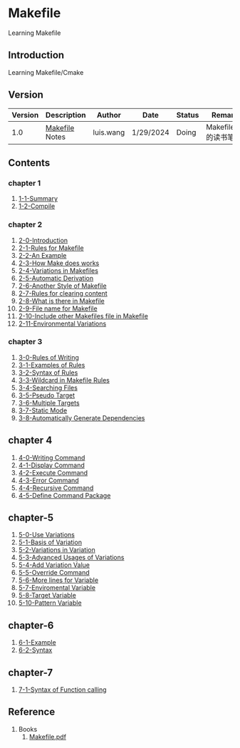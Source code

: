 # Makefile
Learning Makefile

## Introduction
Learning Makefile/Cmake

## Version

| Version | Description | Author | Date | Status |Remarks |
| -- | -- | -- | -- | -- | -- |
| 1.0 | [Makefile](./Makefile.pdf) Notes | luis.wang | 1/29/2024 | Doing | Makefile.pdf 的读书笔记 |

## Contents

### chapter 1
1. [1-1-Summary](./Chapter-1/1-1-Summary.md)
2. [1-2-Compile](./Chapter-1/1-2-Compile%20and%20Link%20of%20Program.md)
### chapter 2
1. [2-0-Introduction](./Chapter-2/2-0-Introduction.md)
2. [2-1-Rules for Makefile](./Chapter-2/2-1-Rules%20for%20Make%20file.md)
3. [2-2-An Example](./Chapter-2/2-2-An%20Example.md)
4. [2-3-How Make does works](./Chapter-2/2-3-How%20Make%20does%20work.md)
5. [2-4-Variations in Makefiles](./Chapter-2/2-4-Variatios%20in%20Makefile.md)
6. [2-5-Automatic Derivation](./Chapter-2/2-5-Automatic%20derivation.md)
7. [2-6-Another Style of Makefile](./Chapter-2/2-6-Another%20Style%20of%20Makefile.md)
8. [2-7-Rules for clearing content](./Chapter-2/2-7-Rules%20for%20clearing%20content.md)
9. [2-8-What is there in Makefile](./Chapter-2/2-8-What%20is%20there%20in%20Makefile.md)
10. [2-9-File name for Makefile](./Chapter-2/2-9-File%20name%20for%20Makefile.md)
11. [2-10-Include other Makefiles file in Makefile](./Chapter-2/2-10-Include%20other%20Makefiles%20in%20Makefile.md)
12. [2-11-Environmental Variations](./Chapter-2/2-11-Environmental%20variations.md)

### chapter 3
1. [3-0-Rules of Writing](./Chapter-3/3-0-Rules%20of%20Writing.md)
2. [3-1-Examples of Rules](./Chapter-3/3-1-Example%20of%20Rules.md)
3. [3-2-Syntax of Rules](./Chapter-3/3-2-Syntax%20of%20Rules.md)
4. [3-3-Wildcard in Makefile Rules](./Chapter-3/3-3-Wildcard%20in%20Makefile%20Rules.md)
5. [3-4-Searching Files](./Chapter-3/3-4-Searching%20Files.md)
6. [3-5-Pseudo Target](./Chapter-3/3-5-Pseudo%20Target.md)
7. [3-6-Multiple Targets](./Chapter-3/3-6-Multiple%20Target.md)
8. [3-7-Static Mode](./Chapter-3/3-7-Static%20Mode.md)
9. [3-8-Automatically Generate Dependencies](./Chapter-3/3-8-Generate%20Dependencies%20Automatically.md)
## chapter 4
1. [4-0-Writing Command](./Chapter-4/4-0-Writing%20Command.md)
2. [4-1-Display Command](./Chapter-4/4-1-Display%20Command.md)
3. [4-2-Execute Command](./Chapter-4/4-2-Execute%20Command.md)
4. [4-3-Error Command](./Chapter-4/4-3-Error%20Command.md)
5. [4-4-Recursive Command](./Chapter-4/4-4-Recursive%20Makefile.md)
6. [4-5-Define Command Package](./Chapter-4/4-5-Define%20Command%20Package.md)

## chapter-5
1. [5-0-Use Variations](./Chapter-5/5-0-Use%20Variation.md)
2. [5-1-Basis of Variation](./Chapter-5/5-1-Basis%20of%20Variation.md)
3. [5-2-Variations in Variation](./Chapter-5/5-2-Variations%20in%20Variation.md)
4. [5-3-Advanced Usages of Variations](./Chapter-5/5-3-Advanced%20Usages%20of%20Variations.md)
5. [5-4-Add Variation Value](./Chapter-5/5-4-Add%20Variations%20Value.md)
6. [5-5-Override Command](./Chapter-5/5-5-Override.md)
7. [5-6-More lines for Variable](./Chapter-5/5-6-Variable%20with%20More%20lines.md)
8. [5-7-Enviromental Variable](./Chapter-5/5-7-Environmental%20Variations.md)
9. [5-8-Target Variable](./Chapter-5/5-9-Target%20Variable.md)
10. [5-10-Pattern Variable](./Chapter-5/5-10-Pattern%20Variable.md)

## chapter-6
1. [6-1-Example](./Chapter-6/6-1-Example.md)
2. [6-2-Syntax](./Chapter-6/6-2-Syntax.md)

## chapter-7
1. [7-1-Syntax of Function calling](./Chapter-7/7-1-Syntax%20of%20Function%20Calling.md)

## Reference
1. Books
   1. [Makefile.pdf](./Makefile.pdf)